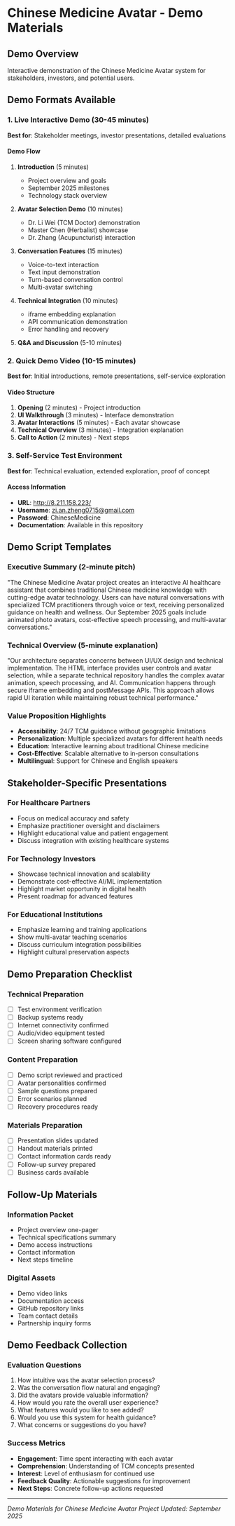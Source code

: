 # Chinese Medicine Avatar - Demo Materials

## Demo Overview
Interactive demonstration of the Chinese Medicine Avatar system for stakeholders, investors, and potential users.

## Demo Formats Available

### 1. Live Interactive Demo (30-45 minutes)
**Best for**: Stakeholder meetings, investor presentations, detailed evaluations

#### Demo Flow
1. **Introduction** (5 minutes)
   - Project overview and goals
   - September 2025 milestones
   - Technology stack overview

2. **Avatar Selection Demo** (10 minutes)
   - Dr. Li Wei (TCM Doctor) demonstration
   - Master Chen (Herbalist) showcase
   - Dr. Zhang (Acupuncturist) interaction

3. **Conversation Features** (15 minutes)
   - Voice-to-text interaction
   - Text input demonstration
   - Turn-based conversation control
   - Multi-avatar switching

4. **Technical Integration** (10 minutes)
   - iframe embedding explanation
   - API communication demonstration
   - Error handling and recovery

5. **Q&A and Discussion** (5-10 minutes)

### 2. Quick Demo Video (10-15 minutes)
**Best for**: Initial introductions, remote presentations, self-service exploration

#### Video Structure
1. **Opening** (2 minutes) - Project introduction
2. **UI Walkthrough** (3 minutes) - Interface demonstration
3. **Avatar Interactions** (5 minutes) - Each avatar showcase
4. **Technical Overview** (3 minutes) - Integration explanation
5. **Call to Action** (2 minutes) - Next steps

### 3. Self-Service Test Environment
**Best for**: Technical evaluation, extended exploration, proof of concept

#### Access Information
- **URL**: http://8.211.158.223/
- **Username**: zi.an.zheng0715@gmail.com
- **Password**: ChineseMedicine
- **Documentation**: Available in this repository

## Demo Script Templates

### Executive Summary (2-minute pitch)
"The Chinese Medicine Avatar project creates an interactive AI healthcare assistant that combines traditional Chinese medicine knowledge with cutting-edge avatar technology. Users can have natural conversations with specialized TCM practitioners through voice or text, receiving personalized guidance on health and wellness. Our September 2025 goals include animated photo avatars, cost-effective speech processing, and multi-avatar conversations."

### Technical Overview (5-minute explanation)
"Our architecture separates concerns between UI/UX design and technical implementation. The HTML interface provides user controls and avatar selection, while a separate technical repository handles the complex avatar animation, speech processing, and AI. Communication happens through secure iframe embedding and postMessage APIs. This approach allows rapid UI iteration while maintaining robust technical performance."

### Value Proposition Highlights
- **Accessibility**: 24/7 TCM guidance without geographic limitations
- **Personalization**: Multiple specialized avatars for different health needs
- **Education**: Interactive learning about traditional Chinese medicine
- **Cost-Effective**: Scalable alternative to in-person consultations
- **Multilingual**: Support for Chinese and English speakers

## Stakeholder-Specific Presentations

### For Healthcare Partners
- Focus on medical accuracy and safety
- Emphasize practitioner oversight and disclaimers
- Highlight educational value and patient engagement
- Discuss integration with existing healthcare systems

### For Technology Investors
- Showcase technical innovation and scalability
- Demonstrate cost-effective AI/ML implementation
- Highlight market opportunity in digital health
- Present roadmap for advanced features

### For Educational Institutions
- Emphasize learning and training applications
- Show multi-avatar teaching scenarios
- Discuss curriculum integration possibilities
- Highlight cultural preservation aspects

## Demo Preparation Checklist

### Technical Preparation
- [ ] Test environment verification
- [ ] Backup systems ready
- [ ] Internet connectivity confirmed
- [ ] Audio/video equipment tested
- [ ] Screen sharing software configured

### Content Preparation
- [ ] Demo script reviewed and practiced
- [ ] Avatar personalities confirmed
- [ ] Sample questions prepared
- [ ] Error scenarios planned
- [ ] Recovery procedures ready

### Materials Preparation
- [ ] Presentation slides updated
- [ ] Handout materials printed
- [ ] Contact information cards ready
- [ ] Follow-up survey prepared
- [ ] Business cards available

## Follow-Up Materials

### Information Packet
- Project overview one-pager
- Technical specifications summary
- Demo access instructions
- Contact information
- Next steps timeline

### Digital Assets
- Demo video links
- Documentation access
- GitHub repository links
- Team contact details
- Partnership inquiry forms

## Demo Feedback Collection

### Evaluation Questions
1. How intuitive was the avatar selection process?
2. Was the conversation flow natural and engaging?
3. Did the avatars provide valuable information?
4. How would you rate the overall user experience?
5. What features would you like to see added?
6. Would you use this system for health guidance?
7. What concerns or suggestions do you have?

### Success Metrics
- **Engagement**: Time spent interacting with each avatar
- **Comprehension**: Understanding of TCM concepts presented  
- **Interest**: Level of enthusiasm for continued use
- **Feedback Quality**: Actionable suggestions for improvement
- **Next Steps**: Concrete follow-up actions requested

---
*Demo Materials for Chinese Medicine Avatar Project*
*Updated: September 2025*